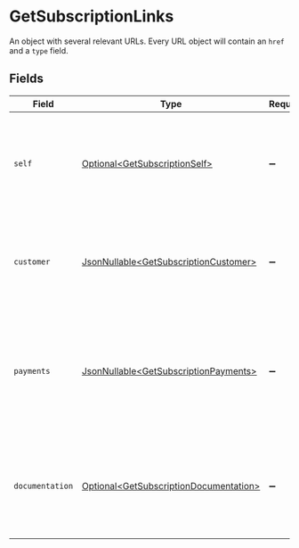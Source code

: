 # GetSubscriptionLinks

An object with several relevant URLs. Every URL object will contain an `href` and a `type` field.


## Fields

| Field                                                                                                                         | Type                                                                                                                          | Required                                                                                                                      | Description                                                                                                                   |
| ----------------------------------------------------------------------------------------------------------------------------- | ----------------------------------------------------------------------------------------------------------------------------- | ----------------------------------------------------------------------------------------------------------------------------- | ----------------------------------------------------------------------------------------------------------------------------- |
| `self`                                                                                                                        | [Optional\<GetSubscriptionSelf>](../../models/operations/GetSubscriptionSelf.md)                                              | :heavy_minus_sign:                                                                                                            | In v2 endpoints, URLs are commonly represented as objects with an `href` and `type` field.                                    |
| `customer`                                                                                                                    | [JsonNullable\<GetSubscriptionCustomer>](../../models/operations/GetSubscriptionCustomer.md)                                  | :heavy_minus_sign:                                                                                                            | The API resource URL of the [customer](get-customer) this subscription was created for.                                       |
| `payments`                                                                                                                    | [JsonNullable\<GetSubscriptionPayments>](../../models/operations/GetSubscriptionPayments.md)                                  | :heavy_minus_sign:                                                                                                            | The API resource URL of the [payments](list-payments) created for this subscription. Omitted if no such payments exist (yet). |
| `documentation`                                                                                                               | [Optional\<GetSubscriptionDocumentation>](../../models/operations/GetSubscriptionDocumentation.md)                            | :heavy_minus_sign:                                                                                                            | In v2 endpoints, URLs are commonly represented as objects with an `href` and `type` field.                                    |